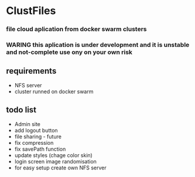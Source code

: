 # ClustFiles
### file cloud aplication from docker swarm clusters

### WARING this aplication is under development and it is unstable and not-complete use ony on your own risk

## requirements
* NFS server
* cluster runned on docker swarm

## todo list
* Admin site
* add logout button
* file sharing - future
* fix compression
* fix savePath function
* update styles (chage color skin)
* login screen image randomisation
* for easy setup create own NFS server
